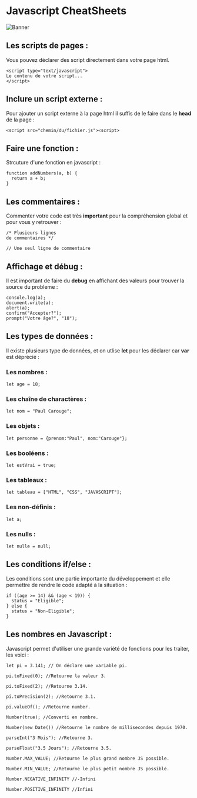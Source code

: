 # **Javascript CheatSheets**
![Banner](https://github.com/HePaulTV/Javascript-CheatSheets/assets/113673467/738a4592-584d-4382-949a-f40231f1b707)

## Les scripts de pages :
Vous pouvez déclarer des script directement dans votre page html.
```
<script type="text/javascript">
Le contenu de votre script...
</script>
```

## Inclure un script externe :
Pour ajouter un script externe à la page html il suffis de le faire dans le **head** de la page :
```
<script src="chemin/du/fichier.js"><script>
```

## Faire une fonction :
Strcuture d'une fonction en javascript :

```
function addNumbers(a, b) {
  return a + b;
}
```

## Les commentaires :
Commenter votre code est très **important** pour la compréhension global et pour vous y retrouver :
```
/* Plusieurs lignes
de commentaires */

// Une seul ligne de commentaire
```

## Affichage et débug :
Il est important de faire du **debug** en affichant des valeurs pour trouver la source du probleme :
```
console.log(a);
document.write(a);
alert(a);
confirm("Accepter?");
prompt("Votre âge?", "18");
```

## Les types de données :
Il existe plusieurs type de données, et on utlise **let** pour les déclarer car **var** est déprécié :

### Les nombres :
```
let age = 18;
```

### Les chaîne de charactères :
```
let nom = "Paul Carouge";
```

### Les objets :
```
let personne = {prenom:"Paul", nom:"Carouge"};
```

### Les booléens :
```
let estVrai = true;
```

### Les tableaux :
```
let tableau = ["HTML", "CSS", "JAVASCRIPT"];
```

### Les non-définis :
```
let a;
```

### Les nulls :
```
let nulle = null;
```

## Les conditions if/else :
Les conditions sont une partie importante du développement et elle permettre de rendre le code adapté à la situation :
```
if ((age >= 14) && (age < 19)) {
  status = "Eligible";
} else {
  status = "Non-Eligible";
}
```

## Les nombres en Javascript :
Javascript permet d'utiliser une grande variété de fonctions pour les traiter, les voici :
```
let pi = 3.141; // On déclare une variable pi.
```

```
pi.toFixed(0); //Retourne la valeur 3.
```

```
pi.toFixed(2); //Retourne 3.14.
```

```
pi.toPrecision(2); //Retourne 3.1.
```

```
pi.valueOf(); //Retourne number.
```

```
Number(true); //Converti en nombre.
```

```
Number(new Date()) //Retourne le nombre de millisecondes depuis 1970.
```

```
parseInt("3 Mois"); //Retourne 3.
```

```
parseFloat("3.5 Jours"); //Retourne 3.5.
```

```
Number.MAX_VALUE; //Retourne le plus grand nombre JS possible.
```

```
Number.MIN_VALUE; //Retourne le plus petit nombre JS possible.
```

```
Number.NEGATIVE_INFINITY //-Infini
```

```
Number.POSITIVE_INFINITY //Infini
```











